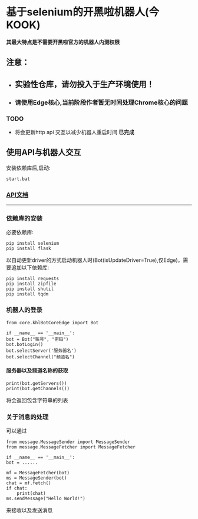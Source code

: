 # 基于selenium的开黑啦机器人(今KOOK)  
**其最大特点是不需要开黑啦官方的机器人内测权限**  
  
## 注意：
+ ## 实验性仓库，请勿投入于生产环境使用！ 
+ ### 请使用Edge核心,当前阶段作者暂无时间处理Chrome核心的问题
  
### TODO  
+ 将会更新http api 交互以减少机器人重启时间 **已完成**

## 使用API与机器人交互  
  
安装依赖库后,启动:  
  
    start.bat  
  
### [API文档](https://github.com/PlumeIS/khlBot/blob/main/doc/khlHttpApi.md)  
  
---  
  
  
### 依赖库的安装  
必要依赖库:  
  
    pip install selenium
    pip install flask
  
以自动更新driver的方式启动机器人时(Bot(isUpdateDriver=True),仅Edge)，需要追加以下依赖库:  
  
    pip install requests
    pip install zipfile
    pip install shutil
    pip install tqdm
  
### 机器人的登录 
    from core.khlBotCoreEdge import Bot
    
    if __name__ == '__main__':
    bot = Bot("账号", "密码")
    bot.botLogin()
    bot.selectServer('服务器名')
    bot.selectChannel("频道名")
  
#### 服务器以及频道名称的获取 
    print(bot.getServers())
    print(bot.getChannels())  
将会返回包含字符串的列表  
  
### 关于消息的处理  
可以通过  
  
    from message.MessageSender import MessageSender
    from message.MessageFetcher import MessageFetcher
    
    if __name__ == '__main__':
    bot = ......
    
    mf = MessageFetcher(bot)
    ms = MessageSender(bot)
    chat = mf.fetch()
    if chat:
        print(chat)
    ms.sendMessage("Hello World!")
  
来接收以及发送消息  
  
